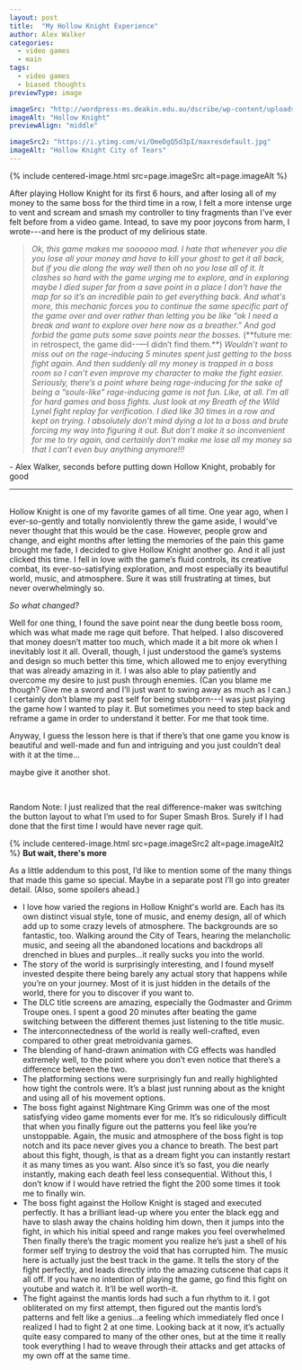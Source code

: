```yaml
---
layout: post
title:  "My Hollow Knight Experience"
author: Alex Walker
categories:
  - video games
  - main
tags:
  - video games
  - biased thoughts
previewType: image

imageSrc: "http://wordpress-ms.deakin.edu.au/dscribe/wp-content/uploads/sites/46/2019/03/20190329163305_1.jpg"
imageAlt: "Hollow Knight"
previewAlign: "middle"

imageSrc2: "https://i.ytimg.com/vi/OmeDgQ5d3pI/maxresdefault.jpg"
imageAlt: "Hollow Knight City of Tears"
---
```

{% include centered-image.html src=page.imageSrc alt=page.imageAlt %}

After playing Hollow Knight for its first 6 hours, and after losing all of my money to the same boss for the third time in a row, I felt a more intense urge to vent and scream and smash my controller to tiny fragments than I've ever felt before from a video game. Intead, to save my poor joycons from harm, I wrote---and here is the product of my delirious state.

>*Ok, this game makes me soooooo mad. I hate that whenever you die you lose all your money and have to kill your ghost to get it all back, but if you die along the way well then oh no you lose all of it. It clashes so hard with the game urging me to explore, and in exploring maybe I died super far from a save point in a place I don’t have the map for so it’s an incredible pain to get everything back. And what's more, this mechanic forces you to continue the same specific part of the game over and over rather than letting you be like “ok I need a break and want to explore over here now as a breather.” And god forbid the game puts some save points near the bosses.* (\*\*future me: in retrospect, the game did--—I didn’t find them.\*\*) *Wouldn’t want to miss out on the rage-inducing 5 minutes spent just getting to the boss fight again. And then suddenly all my money is trapped in a boss room so I can’t even improve my character to make the fight easier. Seriously, there’s a point where being rage-inducing for the sake of being a “souls-like” rage-inducing game is not fun. Like, at all. I’m all for hard games and boss fights. Just look at my Breath of the Wild Lynel fight replay for verification. I died like 30 times in a row and kept on trying. I absolutely don’t mind dying a lot to a boss and brute forcing my way into figuring it out. But don’t make it so inconvenient for me to try again, and certainly don’t make me lose all my money so that I can’t even buy anything anymore!!!*

\- Alex Walker, seconds before putting down Hollow Knight, probably for good
* * *
<br />
Hollow Knight is one of my favorite games of all time. One year ago, when I ever-so-gently and totally nonviolently threw the game aside, I would've never thought that this would be the case. However, people grow and change, and eight months after letting the memories of the pain this game brought me fade, I decided to give Hollow Knight another go. And it all just clicked this time. I fell in love with the game’s fluid controls, its creative combat, its ever-so-satisfying exploration, and most especially its beautiful world, music, and atmosphere. Sure it was still frustrating at times, but never overwhelmingly so. 

*So what changed?*

Well for one thing, I found the save point near the dung beetle boss room, which was what made me rage quit before. That helped. I also discovered that money doesn’t matter too much, which made it a bit more ok when I inevitably lost it all. Overall, though, I just understood the game’s systems and design so much better this time, which allowed me to enjoy everything that was already amazing in it. I was also able to play patiently and overcome my desire to just push through enemies. (Can you blame me though? Give me a sword and I’ll just want to swing away as much as I can.) I certainly don’t blame my past self for being stubborn---I was just playing the game how I wanted to play it. But sometimes you need to step back and reframe a game in order to understand it better. For me that took time. 

Anyway, I guess the lesson here is that if there’s that one game you know is beautiful and well-made and fun and intriguing and you just couldn’t deal with it at the time...

maybe give it another shot.

<br />


Random Note: I just realized that the real difference-maker was switching the button layout to what I’m used to for Super Smash Bros. Surely if I had done that the first time I would have never rage quit.

{% include centered-image.html src=page.imageSrc2 alt=page.imageAlt2 %}
**But wait, there's more**

As a little addendum to this post, I’d like to mention some of the many things that made this game so special. Maybe in a separate post I’ll go into greater detail. (Also, some spoilers ahead.)
- I love how varied the regions in Hollow Knight's world are. Each has its own distinct visual style, tone of music, and enemy design, all of which add up to some crazy levels of atmosphere. The backgrounds are so fantastic, too. Walking around the City of Tears, hearing the melancholic music, and seeing all the abandoned locations and backdrops all drenched in blues and purples…it really sucks you into the world.
- The story of the world is surprisingly interesting, and I found myself invested despite there being barely any actual story that happens while you’re on your journey. Most of it is just hidden in the details of the world, there for you to discover if you want to.
- The DLC title screens are amazing, especially the Godmaster and Grimm Troupe ones. I spent a good 20 minutes after beating the game switching between the different themes just listening to the title music.
- The interconnectedness of the world is really well-crafted, even compared to other great metroidvania games.
- The blending of hand-drawn animation with CG effects was handled extremely well, to the point where you don’t even notice that there’s a difference between the two.
- The platforming sections were surprisingly fun and really highlighted how tight the controls were. It’s a blast just running about as the knight and using all of his movement options.
- The boss fight against Nightmare King Grimm was one of the most satisfying video game moments ever for me. It’s so ridiculously difficult that when you finally figure out the patterns you feel like you’re unstoppable. Again, the music and atmosphere of the boss fight is top notch and its pace never gives you a chance to breath. The best part about this fight, though, is that as a dream fight you can instantly restart it as many times as you want. Also since it’s so fast, you die nearly instantly, making each death feel less consequential. Without this, I don’t know if I would have retried the fight the 200 some times it took me to finally win.
- The boss fight against the Hollow Knight is staged and executed perfectly. It has a brilliant lead-up where you enter the black egg and have to slash away the chains holding him down, then it jumps into the fight, in which his initial speed and range makes you feel overwhelmed Then finally there’s the tragic moment you realize he’s just a shell of his former self trying to destroy the void that has corrupted him. The music here is actually just the best track in the game. It tells the story of the fight perfectly, and leads directly into the amazing cutscene that caps it all off. If you have no intention of playing the game, go find this fight on youtube and watch it. It’ll be well worth-it.
- The fight against the mantis lords had such a fun rhythm to it. I got obliterated on my first attempt, then figured out the mantis lord’s patterns and felt like a genius…a feeling which immediately fled once I realized I had to fight 2 at one time. Looking back at it now, it’s actually quite easy compared to many of the other ones, but at the time it really took everything I had to weave through their attacks and get attacks of my own off at the same time.
